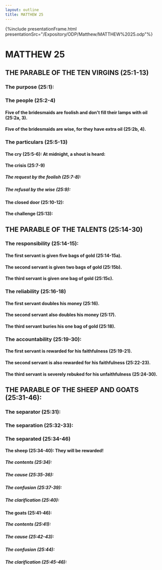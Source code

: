 ```yaml
---
layout: outline
title: MATTHEW 25
---
```

{%include presentationFrame.html presentationSrc="/Expository/ODP/Matthew/MATTHEW%2025.odp"%}

# MATTHEW 25
## THE PARABLE OF THE TEN VIRGINS (25:1-13) 
###  The purpose (25:1): 
###  The people (25:2-4) 
####  Five of the bridesmaids are foolish and don\'t fill their lamps with oil (25:2a, 3). 
####  Five of the bridesmaids are wise, for they have extra oil (25:2b, 4). 
###  The particulars (25:5-13) 
####  The cry (25:5-6): At midnight, a shout is heard: 
####  The crisis (25:7-9) 
#####  The request by the foolish (25:7-8): 
#####  The refusal by the wise (25:9): 
####  The closed door (25:10-12): 
####  The challenge (25:13): 
## THE PARABLE OF THE TALENTS (25:14-30) 
###  The responsibility (25:14-15): 
####  The first servant is given five bags of gold (25:14-15a). 
####  The second servant is given two bags of gold (25:15b). 
####  The third servant is given one bag of gold (25:15c). 
###  The reliability (25:16-18) 
####  The first servant doubles his money (25:16). 
####  The second servant also doubles his money (25:17). 
####  The third servant buries his one bag of gold (25:18). 
###  The accountability (25:19-30): 
####  The first servant is rewarded for his faithfulness (25:19-21). 
####  The second servant is also rewarded for his faithfulness (25:22-23). 
####  The third servant is severely rebuked for his unfaithfulness (25:24-30). 
## THE PARABLE OF THE SHEEP AND GOATS (25:31-46): 
###  The separator (25:31): 
###  The separation (25:32-33): 
###  The separated (25:34-46) 
####  The sheep (25:34-40): They will be rewarded! 
#####  The contents (25:34): 
#####  The cause (25:35-36): 
#####  The confusion (25:37-39): 
#####  The clarification (25:40): 
####  The goats (25:41-46): 
#####  The contents (25:41): 
#####  The cause (25:42-43): 
#####  The confusion (25:44): 
#####  The clarification (25:45-46): 
